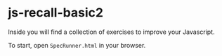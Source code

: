 # js-recall-basic2

Inside you will find a collection of exercises to improve your Javascript.

To start, open `SpecRunner.html` in your browser.



